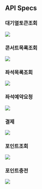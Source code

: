 ## API Specs

### 대기열토큰조회
![](./api/대기열토큰조회.png)

### 콘서트목록조회
![](./api/예약가능콘서트목록조회.png)

### 좌석목록조회
![](./api/예약가능좌석목록조회.png)

### 좌석예약요청
![](./api/좌석예약요청.png)

### 결제
![](./api/결제.png)

### 포인트조회
![](./api/포인트조회.png)

### 포인트충전
![](./api/포인트충전.png)


